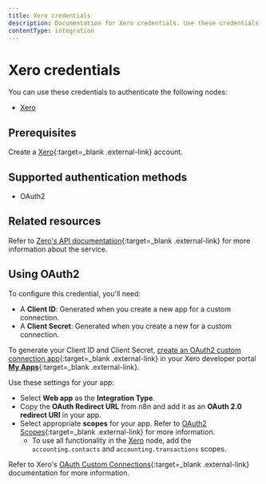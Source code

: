 ```yaml
---
title: Xero credentials
description: Documentation for Xero credentials. Use these credentials to authenticate Xero in n8n, a workflow automation platform.
contentType: integration
---
```


# Xero credentials

You can use these credentials to authenticate the following nodes:

- [Xero](/integrations/builtin/app-nodes/n8n-nodes-base.xero/)

## Prerequisites

Create a [Xero](https://www.xero.com/){:target=_blank .external-link} account.

## Supported authentication methods

- OAuth2

## Related resources

Refer to [Zero's API documentation](https://developer.xero.com/documentation/api/accounting/overview){:target=_blank .external-link} for more information about the service.

## Using OAuth2

To configure this credential, you'll need:

- A **Client ID**: Generated when you create a new app for a custom connection.
- A **Client Secret**: Generated when you create a new for a custom connection.

To generate your Client ID and Client Secret, [create an OAuth2 custom connection app](https://developer.xero.com/documentation/guides/oauth2/custom-connections/){:target=_blank .external-link} in your Xero developer portal [**My Apps**](https://developer.xero.com/app/manage){:target=_blank .external-link}.

Use these settings for your app:

- Select **Web app** as the **Integration Type**.
- Copy the **OAuth Redirect URL** from n8n and add it as an **OAuth 2.0 redirect URI** in your app.
- Select appropriate **scopes** for your app. Refer to [OAuth2 Scopes](https://developer.xero.com/documentation/guides/oauth2/scopes/){:target=_blank .external-link} for more information.
    - To use all functionality in the [Xero](/integrations/builtin/app-nodes/n8n-nodes-base.xero/) node, add the `accounting.contacts` and `accounting.transactions` scopes.

Refer to Xero's [OAuth Custom Connections](https://developer.xero.com/documentation/guides/oauth2/custom-connections){:target=_blank .external-link} documentation for more information.
